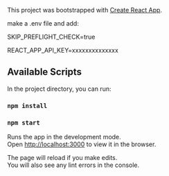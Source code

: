 
This project was bootstrapped with [Create React App](https://github.com/facebook/create-react-app).

make a .env file and add:


SKIP_PREFLIGHT_CHECK=true


REACT_APP_API_KEY=xxxxxxxxxxxxxx

## Available Scripts

In the project directory, you can run:

### `npm install`
### `npm start`

Runs the app in the development mode.<br />
Open [http://localhost:3000](http://localhost:3000) to view it in the browser.

The page will reload if you make edits.<br />
You will also see any lint errors in the console.


